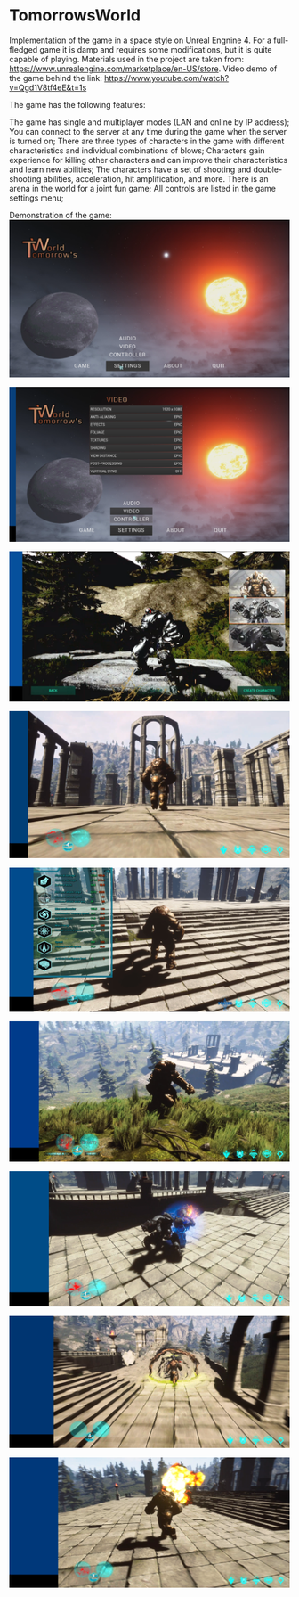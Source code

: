 # TomorrowsWorld
Implementation of the game in a space style on Unreal Engnine 4. For a full-fledged game it is damp and requires some modifications, but it is quite capable of playing. Materials used in the project are taken from: https://www.unrealengine.com/marketplace/en-US/store.
Video demo of the game behind the link: https://www.youtube.com/watch?v=Qgd1V8tf4eE&t=1s

The game has the following features:

The game has single and multiplayer modes (LAN and online by IP address);
You can connect to the server at any time during the game when the server is turned on;
There are three types of characters in the game with different characteristics and individual combinations of blows;
Characters gain experience for killing other characters and can improve their characteristics and learn new abilities;
The characters have a set of shooting and double-shooting abilities, acceleration, hit amplification, and more.
There is an arena in the world for a joint fun game;
All controls are listed in the game settings menu;

Demonstration of the game:
![alt text](Image_game/1.png "Menu")

![alt text](Image_game/2.png "Menu")

![alt text](Image_game/3.png)

![alt text](Image_game/4.png)

![alt text](Image_game/5.png)

![alt text](Image_game/6.png)

![alt text](Image_game/7.png)

![alt text](Image_game/8.png)

![alt text](Image_game/9.png)
